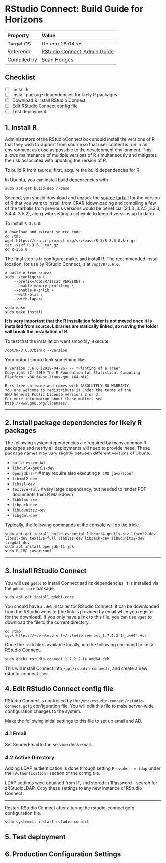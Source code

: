 # RStudio Connect: Build Guide for Horizons

|Property|Value|
|:--|:--|
|Target OS|Ubuntu 18.04.xx|
|Reference| [RStudio Connect: Admin Guide](https://docs.rstudio.com/connect/admin/index.html)|
|Compiled by|Sean Hodges|

## Checklist

- [ ] Install R
- [ ] Install package dependencies for likely R packages 
- [ ] Download & install RStudio Connect
- [ ] Edit RStudio Connect config file
- [ ] Test deployment

## 1. Install R
 Administrators of the RStudioConnect box should install the versions of R that they wish to support from source so that user content is run in an environment as close as possible to the development environment. This allows maintenance of multiple versions of R simultaneously and mitigates the risk associated with updating the version of R.
 
To build R from source, first, acquire the build dependencies for R.

In Ubuntu, you can install build dependencies with

```console
sudo apt-get build-dep r-base
```

Second, you should download and unpack the [source tarball](https://cran.r-project.org/src/base/R-3/R-3.6.0.tar.gz) for the version of R that you want to install from CRAN (downloading and compiling a few of the tarballs from previous versions would be beneficial (3.1.3 ,3.2.5 ,3.3.3, 3.4.4, 3.5.2), along with setting a schedule to keep R versions up to date) 

To install `R-3.6.0`:

```console
# Download and extract source code
cd /tmp
wget https://cran.r-project.org/src/base/R-3/R-3.6.0.tar.gz
tar -xzvf R-3.6.0.tar.gz
cd R-3.6.0
```

The final step is to configure, make, and install R. The recommended install location, for use by RStudio Connect, is at `/opt/R/3.6.0`.

```console
# Build R from source
sudo ./configure \
    --prefix=/opt/R/$(cat VERSION) \
    --enable-memory-profiling \
    --enable-R-shlib \
    --with-blas \
    --with-lapack
	
sudo make
sudo make install
```

**It is very important that the R installation folder is not moved once it is installed from source. Libraries are statically linked, so moving the folder will break the installation of R.**

To test that the installation went smoothly, execute:

```console
/opt/R/3.6.0/bin/R --version
```
Your output should look something like:

```
R version 3.6.0 (2019-04-26) -- "Planting of a Tree"
Copyright (C) 2019 The R Foundation for Statistical Computing
Platform: x86_64-pc-linux-gnu (64-bit)

R is free software and comes with ABSOLUTELY NO WARRANTY.
You are welcome to redistribute it under the terms of the
GNU General Public License versions 2 or 3.
For more information about these matters see
http://www.gnu.org/licenses/.

```

-----


## 2. Install package dependencies for likely R packages 

The following system dependencies are required by many common R packages and nearly all deployments will need to provide these. These package names may vary slightly between different versions of Ubuntu.

* `build-essential`
* `libcurl4-gnutls-dev`
* `openjdk-7-*` # may require also executing `R CMD javareconf`
* `libxml2-dev`
* `libssl-dev`
* `texlive-full` # very large dependency, but needed to render PDF documents from R Markdown
* `libblas-dev`
* `libpack-dev`
* `libudunits2-dev`
* `libgdal-dev`

Typically, the following commands at the console will do the trick:

```console
sudo apt-get install build-essential libcurl4-gnutls-dev libxml2-dev libssl-dev texlive-full libblas-dev libpack-dev libudunits2-dev libgdal-dev
sudo apt install openjdk-11-jdk
sudo R CMD javareconf
```

-----

## 3. Install RStudio Connect

You will use `gdebi` to install Connect and its dependencies. It is installed via the `gdebi-core` package.

```console
sudo apt-get install gdebi-core
```

You should have a `.deb` installer for RStudio Connect. It can be downloaded from the RStudio website (the link is provided by email when you register for the download). If you only have a link to this file, you can use `wget` to download the file to the current directory.

```console
cd /tmp
wget https://<download-url>/rstudio-connect_1.7.2.2-14_amd64.deb
```

Once the `.deb` file is available locally, run the following command to install RStudio Connect.

```console
sudo gdebi rstudio-connect_1.7.2.2-14_amd64.deb
```

This will install Connect into `/opt/rstudio-connect/`, and create a new rstudio-connect user.

## 4. Edit RStudio Connect config file

RStudio Connect is controlled by the `/etc/rstudio-connect/rstudio-connect.gcfg` configuration file. You will edit this file to make server-wide configuration changes to the system.

Make the following initial settings to this file to set up email and AD.

### 4.1 Email

Set SenderEmail to the service desk email.

### 4.2 Active Directory
Adding LDAP authentication is done through setting `Provider  = ldap` under the `[Authentication]` section of the config file.

LDAP settings were obtained from IT, and stored in 1Password - search for zRStudioLDAP. Copy these settings to any new instance of RStudio Connect.

-----

Restart RStudio Connect after altering the rstudio-connect.gcfg configuration file.

`sudo systemctl restart rstudio-connect`

## 5. Test deployment


## 6. Production Configuration Settings 
